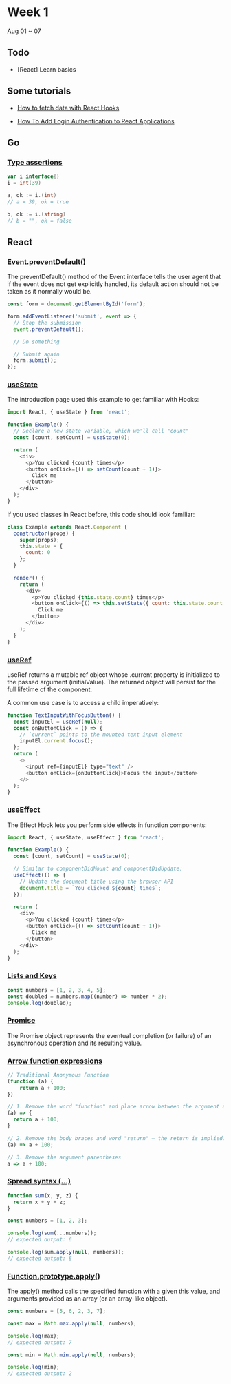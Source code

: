 # Week 1

Aug 01 ~ 07

## Todo

- [React] Learn basics

## Some tutorials

- [How to fetch data with React Hooks](https://www.robinwieruch.de/react-hooks-fetch-data/)

- [How To Add Login Authentication to React Applications](https://www.digitalocean.com/community/tutorials/how-to-add-login-authentication-to-react-applications)

## Go

### [Type assertions](https://go.dev/ref/spec#Type_assertions)

``` go
var i interface{}
i = int(39)

a, ok := i.(int)
// a = 39, ok = true

b, ok := i.(string)
// b = "", ok = false
```

## React

### [Event.preventDefault()](https://developer.mozilla.org/en-US/docs/Web/API/Event/preventDefault)

The preventDefault() method of the Event interface tells the user agent that if the event does not get explicitly handled, its default action should not be taken as it normally would be.

``` javascript
const form = document.getElementById('form');

form.addEventListener('submit', event => {
  // Stop the submission
  event.preventDefault();

  // Do something

  // Submit again
  form.submit();
});
```

### [useState](https://reactjs.org/docs/hooks-state.html)

The introduction page used this example to get familiar with Hooks:

``` javascript
import React, { useState } from 'react';

function Example() {
  // Declare a new state variable, which we'll call "count"
  const [count, setCount] = useState(0);

  return (
    <div>
      <p>You clicked {count} times</p>
      <button onClick={() => setCount(count + 1)}>
        Click me
      </button>
    </div>
  );
}
```

If you used classes in React before, this code should look familiar:

``` javascript
class Example extends React.Component {
  constructor(props) {
    super(props);
    this.state = {
      count: 0
    };
  }

  render() {
    return (
      <div>
        <p>You clicked {this.state.count} times</p>
        <button onClick={() => this.setState({ count: this.state.count + 1 })}>
          Click me
        </button>
      </div>
    );
  }
}
```

### [useRef](https://reactjs.org/docs/hooks-reference.html#useref)

useRef returns a mutable ref object whose .current property is initialized to the passed argument (initialValue). The returned object will persist for the full lifetime of the component.

A common use case is to access a child imperatively:

``` javascript
function TextInputWithFocusButton() {
  const inputEl = useRef(null);
  const onButtonClick = () => {
    // `current` points to the mounted text input element
    inputEl.current.focus();
  };
  return (
    <>
      <input ref={inputEl} type="text" />
      <button onClick={onButtonClick}>Focus the input</button>
    </>
  );
}
```

### [useEffect](https://reactjs.org/docs/hooks-effect.html)

The Effect Hook lets you perform side effects in function components:

``` javascript
import React, { useState, useEffect } from 'react';

function Example() {
  const [count, setCount] = useState(0);

  // Similar to componentDidMount and componentDidUpdate:
  useEffect(() => {
    // Update the document title using the browser API
    document.title = `You clicked ${count} times`;
  });

  return (
    <div>
      <p>You clicked {count} times</p>
      <button onClick={() => setCount(count + 1)}>
        Click me
      </button>
    </div>
  );
}
```

### [Lists and Keys](https://reactjs.org/docs/lists-and-keys.html)

``` javascript
const numbers = [1, 2, 3, 4, 5];
const doubled = numbers.map((number) => number * 2);
console.log(doubled);
```

### [Promise](https://developer.mozilla.org/en-US/docs/Web/JavaScript/Reference/Global_Objects/Promise)

The Promise object represents the eventual completion (or failure) of an asynchronous operation and its resulting value.

### [Arrow function expressions](https://developer.mozilla.org/en-US/docs/Web/JavaScript/Reference/Functions/Arrow_functions)

``` javascript
// Traditional Anonymous Function
(function (a) {
    return a + 100;
})

// 1. Remove the word "function" and place arrow between the argument and opening body bracket
(a) => {
  return a + 100;
}

// 2. Remove the body braces and word "return" — the return is implied.
(a) => a + 100;

// 3. Remove the argument parentheses
a => a + 100;
```

### [Spread syntax (...)](https://developer.mozilla.org/en-US/docs/Web/JavaScript/Reference/Operators/Spread_syntax)

``` javascript
function sum(x, y, z) {
  return x + y + z;
}

const numbers = [1, 2, 3];

console.log(sum(...numbers));
// expected output: 6

console.log(sum.apply(null, numbers));
// expected output: 6
```

### [Function.prototype.apply()](https://developer.mozilla.org/en-US/docs/Web/JavaScript/Reference/Global_Objects/Function/apply)

The apply() method calls the specified function with a given this value, and arguments provided as an array (or an array-like object).

``` javascript
const numbers = [5, 6, 2, 3, 7];

const max = Math.max.apply(null, numbers);

console.log(max);
// expected output: 7

const min = Math.min.apply(null, numbers);

console.log(min);
// expected output: 2
```
